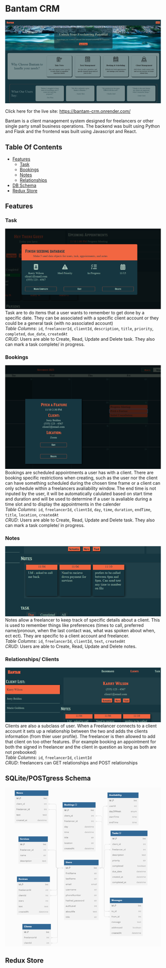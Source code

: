 # Bantam CRM
![Alt text](image-5.png)

Click here for the live site:  https://bantam-crm.onrender.com/

Bantam is a client management system designed for freelancers or other single party small business operations. The backend was built using Python and Flask and the frontend was built using Javascript and React.

## Table Of Contents

- [Features](#features)
    - [Task](#task)
    - [Bookings](#bookings)
    - [Notes](#notes)
    - [Relationships](#relationships-clients)
- [DB Schema](#sqlitepostgress-schema)
- [Redux Store](#redux-store)




## Features

### Task
![Alt text](image-4.png)
Task are to do items that a user wants to remember to get done by a specific date. They can be associated with a specific client account or they could be a general task (with no associated account) <br>
*Table Columns*:  `id`, `freelancerId`, `clientId`, `description`, `title`, `priority`, `completed`, `due_date`, `createdAt`
<br>
*CRUD*: Users are able to Create, Read, Update and Delete task. They also can mark a task complete/ in progress.

### Bookings
![Alt text](image-3.png)
Bookings are scheduled appointments a user has with a client. There are booking specific restrictions when creating, such as the user nor the client can have something scheduled during the chosen time frame or a client can only schedule within a freelancers avaliability window. The end time is not inputed by the user, it will be automatically calulated based on start time and duration and will be used to determine if a user is avaliable during a time slot and to display the appointments in the calender <br>
*Table Columns*:  `id`, `freelancerId`, `clientId`, `day`, `time`, `duration`, `endTime`, `title`, `location`, `createdAt`
<br>
*CRUD*: Users are able to Create, Read, Update and Delete task. They also can mark a task complete/ in progress.

### Notes
![Alt text](image-2.png)
Notes allow a freelancer to keep track of specific details about a client. This is used to remember things like preferences (times to call, preferred name/pronoun, when the last contact was, what was spoken about when, ect ect). They are specific to a client account and freelancer.
<br>
*Table Columns*:  `id`, `freelancerId`, `clientId`, `text`, `createdAt`
<br>
*CRUD*: Users are able to Create, Read, Update and Delete notes.

### Relationships/ Clients
![Alt text](image-1.png)
Clients are also a subclass of user. When a Freelancer connects to a client account it sets up a relationship between the two and adds the clients information (from thier user profile). The freelancer is then allowed to add that client on too other features. (For example booking an appointment for both the signed in freelancer and the client in question as long as both are not prebooked)
<br>
*Table Columns*:  `id`, `freelancerId`, `clientId`
<br>
*CRUD*: freelancers can GET relationships and POST relationships


## SQLite/POSTgress Schema
![Alt text](image-6.png)

## Redux Store






<!-- React Components list (if you used React)
Database Schema (if you used a database)
frontend routes document
API routes document (if you have a backend API)
Redux store tree document (if you used Redux) -->
